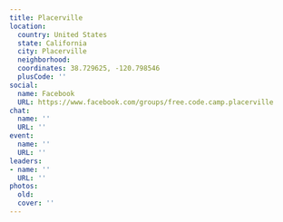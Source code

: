 ```yaml
---
title: Placerville
location:
  country: United States
  state: California
  city: Placerville
  neighborhood: 
  coordinates: 38.729625, -120.798546
  plusCode: ''
social:
  name: Facebook
  URL: https://www.facebook.com/groups/free.code.camp.placerville
chat:
  name: ''
  URL: ''
event:
  name: ''
  URL: ''
leaders:
- name: ''
  URL: ''
photos:
  old: 
  cover: ''
---
```

